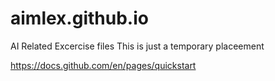 # aimlex.github.io
AI Related Excercise files
This is just a temporary placeement

https://docs.github.com/en/pages/quickstart
